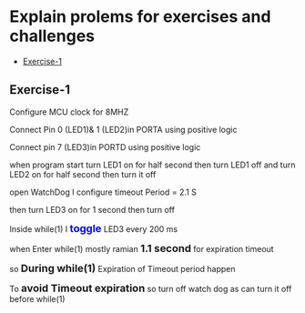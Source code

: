 # Explain prolems for exercises and challenges
- [Exercise-1](#Exercise-1)


## Exercise-1
<p>Configure MCU clock for 8MHZ</p>
<p>Connect Pin 0 (LED1)& 1 (LED2)in PORTA using positive logic </p> 
<p>Connect pin 7 (LED3)in PORTD using positive logic</p>
<p>when program start turn LED1 on for half second then turn LED1 off and turn LED2 on for half second then turn it off</p>
<p>open WatchDog I configure timeout Period = 2.1 S </p>
<p>then turn LED3 on for 1 second then turn off </p>
<p>Inside while(1) I <strong><font size = "4" color="blue">toggle</font></strong> LED3 every 200 ms </p>
<p>when Enter while(1) mostly ramian <strong><font size = "4">1.1 second</font></strong> for expiration timeout </p>
<p>so <strong><font size = "4">During while(1)</font></strong> Expiration of Timeout period happen</p>
<p>To <strong><font size = "4">avoid Timeout expiration</font></strong> so turn off watch dog  as can turn it off before while(1) </p>
